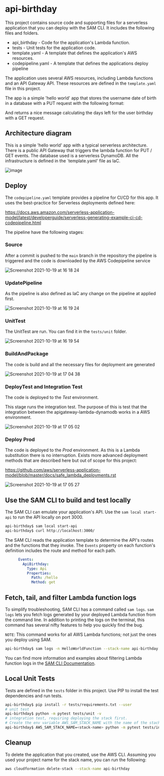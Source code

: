 # api-birthday

This project contains source code and supporting files for a serverless application that you can deploy with the SAM CLI. It includes the following files and folders.

- api_birthday - Code for the application's Lambda function.
- tests - Unit tests for the application code. 
- template.yaml - A template that defines the application's AWS resources.
- codepipeline.yaml - A template that defines the applications deploy pipeline

The application uses several AWS resources, including Lambda functions and an API Gateway API. These resources are defined in the `template.yaml` file in this project.


The app is a simple 'hello world' app that stores the username date of birth in a database with a PUT request with the following format:

And returns a nice message calculating the days left for the user birthday with a GET request.

## Architecture diagram

This is a simple 'hello world' app with a typical serverless architecture. There is a public API Gateway that triggers the lambda function for PUT / GET events.
The database used is a serverless DynamoDB. All the infrastructure is defined in the `template.yaml' file as IaC.

![image](https://user-images.githubusercontent.com/924020/137930939-65f7ce15-ccd8-4b0f-89d5-e974fa1094c4.png)

## Deploy

The `codepipeline.yaml` template provides a pipeline for CI/CD for this app. It uses the best-practice for Serverless deployments defined here:

https://docs.aws.amazon.com/serverless-application-model/latest/developerguide/serverless-generating-example-ci-cd-codepipeline.html

The pipeline have the following stages:

### Source

After a commit is pushed to the `main` branch in the repository the pipeline is triggered and the code is downloaded by the AWS Codepipeline service

![Screenshot 2021-10-19 at 16 18 24](https://user-images.githubusercontent.com/924020/137931265-97079247-8e74-45be-914d-dda12ae6e5b3.png)


### UpdatePipeline

As the pipeline is also defined as IaC any change on the pipeline at applied first.

![Screenshot 2021-10-19 at 16 19 24](https://user-images.githubusercontent.com/924020/137931281-fd90bd64-1ec7-4b13-b88b-e885d77890d8.png)

### UnitTest

The UnitTest are run. You can find it in the `tests/unit` folder.

![Screenshot 2021-10-19 at 16 19 54](https://user-images.githubusercontent.com/924020/137931304-d059e15a-466e-4a99-88f4-b869127bb596.png)

### BuildAndPackage

The code is build and all the necessary files for deployment are generated

![Screenshot 2021-10-19 at 17 04 38](https://user-images.githubusercontent.com/924020/137938351-d17775c1-6d03-4580-8ec7-8b30ee5ca24e.png)

### DeployTest and Integration Test

The code is deployed to the *Test* environment.

This stage runs the integration test. The purpose of this is test that the integration between the apigateway-lambda-dynamodb works in a AWS environment.

![Screenshot 2021-10-19 at 17 05 02](https://user-images.githubusercontent.com/924020/137938336-9bf84399-bf83-4f3a-b73f-a1ddd708fc8c.png)


### Deploy Prod

The code is deployed to the *Prod* environment. As this is a Lambda substitution there is no interruption. Exists more advanced deployment methods that are described here but out of scope for this project:

https://github.com/aws/serverless-application-model/blob/master/docs/safe_lambda_deployments.rst

![Screenshot 2021-10-19 at 17 05 27](https://user-images.githubusercontent.com/924020/137938307-66013cd7-8d7e-40ce-847e-571291dea9f1.png)


## Use the SAM CLI to build and test locally

The SAM CLI can emulate your application's API. Use the `sam local start-api` to run the API locally on port 3000.

```bash
api-birthday$ sam local start-api
api-birthday$ curl http://localhost:3000/
```

The SAM CLI reads the application template to determine the API's routes and the functions that they invoke. The `Events` property on each function's definition includes the route and method for each path.

```yaml
      Events:
        ApiBirthday:
          Type: Api
          Properties:
            Path: /hello
            Method: get
```


## Fetch, tail, and filter Lambda function logs

To simplify troubleshooting, SAM CLI has a command called `sam logs`. `sam logs` lets you fetch logs generated by your deployed Lambda function from the command line. In addition to printing the logs on the terminal, this command has several nifty features to help you quickly find the bug.

`NOTE`: This command works for all AWS Lambda functions; not just the ones you deploy using SAM.

```bash
api-birthday$ sam logs -n HelloWorldFunction --stack-name api-birthday --tail
```

You can find more information and examples about filtering Lambda function logs in the [SAM CLI Documentation](https://docs.aws.amazon.com/serverless-application-model/latest/developerguide/serverless-sam-cli-logging.html).

## Local Unit Tests

Tests are defined in the `tests` folder in this project. Use PIP to install the test dependencies and run tests.

```bash
api-birthday$ pip install -r tests/requirements.txt --user
# unit test
api-birthday$ python -m pytest tests/unit -v
# integration test, requiring deploying the stack first.
# Create the env variable AWS_SAM_STACK_NAME with the name of the stack we are testing
api-birthday$ AWS_SAM_STACK_NAME=<stack-name> python -m pytest tests/integration -v
```

## Cleanup

To delete the application that you created, use the AWS CLI. Assuming you used your project name for the stack name, you can run the following:

```bash
aws cloudformation delete-stack --stack-name api-birthday
```

